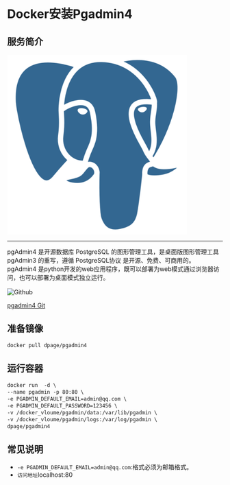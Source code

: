# Docker安装Pgadmin4 #

## 服务简介 ##

<img src="./../images/pgadmin.png" width = "420" alt="Github" align=center />

* * *

pgAdmin4 是开源数据库 PostgreSQL 的图形管理工具，是桌面版图形管理工具pgAdmin3 的重写，遵循 PostgreSQL协议 是开源、免费、可商用的。pgAdmin4 是python开发的web应用程序，既可以部署为web模式通过浏览器访问，也可以部署为桌面模式独立运行。

 <img src="https://github.com/favicon.ico" width = "20" alt="Github" align=center />

[pgadmin4 Git](https://github.com/postgres/pgadmin4)

## 准备镜像 ##
    docker pull dpage/pgadmin4
## 运行容器 ##
	docker run  -d \
    --name pgadmin -p 80:80 \
    -e PGADMIN_DEFAULT_EMAIL=admin@qq.com \
    -e PGADMIN_DEFAULT_PASSWORD=123456 \
	-v /docker_vloume/pgadmin/data:/var/lib/pgadmin \
	-v /docker_vloume/pgadmin/logs:/var/log/pgadmin \
    dpage/pgadmin4
## 常见说明 ##
- `-e PGADMIN_DEFAULT_EMAIL=admin@qq.com`:格式必须为邮箱格式。
- `访问地址`localhost:80
